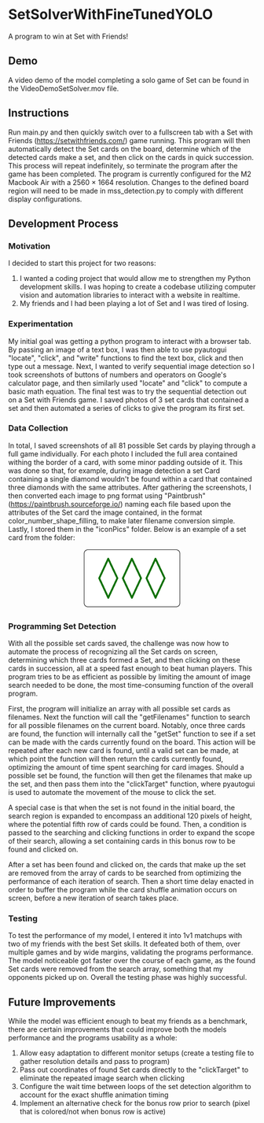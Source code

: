 # SetSolverWithFineTunedYOLO
A program to win at Set with Friends!

## Demo
A video demo of the model completing a solo game of Set can be found in the VideoDemoSetSolver.mov file.

## Instructions
Run main.py and then quickly switch over to a fullscreen tab with a Set with Friends (https://setwithfriends.com/) game running.
This program will then automatically detect the Set cards on the board, determine which of the detected cards make a set,
and then click on the cards in quick succession. This process will repeat indefinitely, so terminate the program after
the game has been completed. The program is currently configured for the M2 Macbook Air with a 2560 × 1664 resolution. 
Changes to the defined board region will need to be made in mss_detection.py to comply with different display configurations.

## Development Process

### Motivation
I decided to start this project for two reasons:
1. I wanted a coding project that would allow me to strengthen my Python development skills. I was hoping to create a codebase 
utilizing computer vision and automation libraries to interact with a website in realtime.
2. My friends and I had been playing a lot of Set and I was tired of losing.

### Experimentation
My initial goal was getting a python program to interact with a browser tab. By passing an image of a text box, I was
then able to use pyautogui "locate", "click", and "write" functions to find the text box, click and then type out a message.
Next, I wanted to verify sequential image detection so I took screenshots of buttons of numbers and operators on Google's 
calculator page, and then similarly used "locate" and "click" to compute a basic math equation. The final test was to try the
sequential detection out on a Set with Friends game. I saved photos of 3 set cards that contained a set and then automated a
series of clicks to give the program its first set.

### Data Collection
In total, I saved screenshots of all 81 possible Set cards by playing through a full game individually. For each photo I included
the full area contained withing the border of a card, with some minor padding outside of it. This was done so that, for example,
during image detection a set Card containing a single diamond wouldn't be found within a card that contained three diamonds with 
the same attributes. After gathering the screenshots, I then converted each image to png format using "Paintbrush" 
(https://paintbrush.sourceforge.io/) naming each file based upon the attributes of the Set card the image contained, in the format
color_number_shape_filling, to make later filename conversion simple. Lastly, I stored them in the "iconPics" folder. Below is
an example of a set card from the folder:


<p align="center">
  <img src="iconPics/green_three_diamond_empty.png" width="200" />
</p>

### Programming Set Detection
With all the possible set cards saved, the challenge was now how to automate the process of recognizing all the Set cards on
screen, determining which three cards formed a Set, and then clicking on these cards in succession, all at a speed fast enough
to beat human players. This program tries to be as efficient as possible by limiting the amount of image search needed to be done,
the most time-consuming function of the overall program. 

First, the program will initialize an array with all possible set cards as filenames. Next the function will call the
"getFilenames" function to search for all possible filenames on the current board. Notably, once three cards are found, the
function will internally call the "getSet" function to see if a set can be made with the cards currently found on the board.
This action will be repeated after each new card is found, until a valid set can be made, at which point the function will then return
the cards currently found, optimizing the amount of time spent searching for card images. Should a possible set be found, the function
will then get the filenames that make up the set, and then pass them into the "clickTarget" function, where pyautogui is used
to automate the movement of the mouse to click the set.

A special case is that when the set is not found in the initial board, the search region is expanded to encompass an additional
120 pixels of height, where the potential fifth row of cards could be found. Then, a condition is passed to the searching and clicking
functions in order to expand the scope of their search, allowing a set containing cards in this bonus row to be found and clicked on.

After a set has been found and clicked on, the cards that make up the set are removed from the array of cards to be searched from
optimizing the performance of each iteration of search. Then a short time delay enacted in order to buffer the program while the card
shuffle animation occurs on screen, before a new iteration of search takes place.

### Testing
To test the performance of my model, I entered it into 1v1 matchups with two of my friends with the best Set skills. It defeated
both of them, over multiple games and by wide margins, validating the programs performance. The model noticeable got faster over the course of each
game, as the found Set cards were removed from the search array, something that my opponents picked up on. Overall the testing
phase was highly successful.

## Future Improvements
While the model was efficient enough to beat my friends as a benchmark, there are certain improvements that could improve both
the models performance and the programs usability as a whole:

1. Allow easy adaptation to different monitor setups (create a testing file to gather resolution details and pass to program)
2. Pass out coordinates of found Set cards directly to the "clickTarget" to eliminate the repeated image search when clicking
3. Configure the wait time between loops of the set detection algorithm to account for the exact shuffle animation timing
4. Implement an alternative check for the bonus row prior to search (pixel that is colored/not when bonus row is active)

